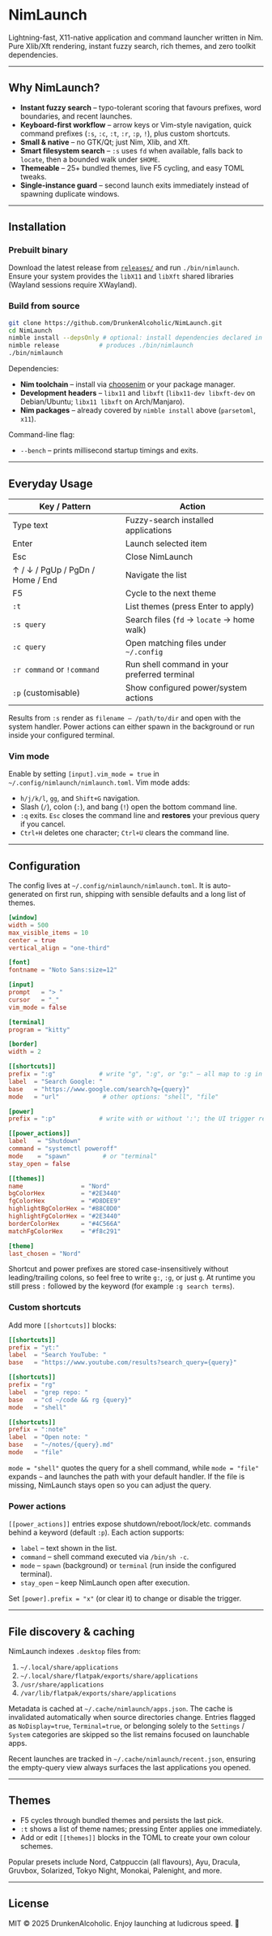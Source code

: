 # NimLaunch

Lightning-fast, X11-native application and command launcher written in Nim.
Pure Xlib/Xft rendering, instant fuzzy search, rich themes, and zero toolkit
dependencies.

---

## Why NimLaunch?

- **Instant fuzzy search** – typo-tolerant scoring that favours prefixes, word
  boundaries, and recent launches.
- **Keyboard-first workflow** – arrow keys or Vim-style navigation, quick
  command prefixes (`:s`, `:c`, `:t`, `:r`, `:p`, `!`), plus custom shortcuts.
- **Small & native** – no GTK/Qt; just Nim, Xlib, and Xft.
- **Smart filesystem search** – `:s` uses `fd` when available, falls back to
  `locate`, then a bounded walk under `$HOME`.
- **Themeable** – 25+ bundled themes, live F5 cycling, and easy TOML tweaks.
- **Single-instance guard** – second launch exits immediately instead of
  spawning duplicate windows.

---

## Installation

### Prebuilt binary

Download the latest release from
[`releases/`](https://github.com/DrunkenAlcoholic/NimLaunch/releases) and run
`./bin/nimlaunch`. Ensure your system provides the `libX11` and `libXft`
shared libraries (Wayland sessions require XWayland).

### Build from source

```bash
git clone https://github.com/DrunkenAlcoholic/NimLaunch.git
cd NimLaunch
nimble install --depsOnly # optional: install dependencies declared in the nimble file
nimble release           # produces ./bin/nimlaunch
./bin/nimlaunch
```

Dependencies:

- **Nim toolchain** – install via [choosenim](https://nim-lang.org/install_unix.html)
  or your package manager.
- **Development headers** – `libx11` and `libxft` (`libx11-dev libxft-dev` on
  Debian/Ubuntu; `libx11 libxft` on Arch/Manjaro).
- **Nim packages** – already covered by `nimble install` above (`parsetoml`, `x11`).

Command-line flag:

- `--bench` – prints millisecond startup timings and exits.

---

## Everyday Usage

| Key / Pattern                | Action |
| ---------------------------- | ------ |
| Type text                    | Fuzzy-search installed applications |
| Enter                        | Launch selected item |
| Esc                          | Close NimLaunch |
| ↑ / ↓ / PgUp / PgDn / Home / End | Navigate the list |
| F5                           | Cycle to the next theme |
| `:t`                         | List themes (press Enter to apply) |
| `:s query`                   | Search files (`fd` → `locate` → home walk) |
| `:c query`                   | Open matching files under `~/.config` |
| `:r command` or `!command`   | Run shell command in your preferred terminal |
| `:p` (customisable)          | Show configured power/system actions |

Results from `:s` render as `filename — /path/to/dir` and open with the system
handler. Power actions can either spawn in the background or run inside your
configured terminal.

### Vim mode

Enable by setting `[input].vim_mode = true` in `~/.config/nimlaunch/nimlaunch.toml`.
Vim mode adds:

- `h/j/k/l`, `gg`, and `Shift+G` navigation.
- Slash (`/`), colon (`:`), and bang (`!`) open the bottom command line.
- `:q` exits. `Esc` closes the command line and **restores** your previous query
  if you cancel.
- `Ctrl+H` deletes one character; `Ctrl+U` clears the command line.

---

## Configuration

The config lives at `~/.config/nimlaunch/nimlaunch.toml`. It is auto-generated
on first run, shipping with sensible defaults and a long list of themes.

```toml
[window]
width = 500
max_visible_items = 10
center = true
vertical_align = "one-third"

[font]
fontname = "Noto Sans:size=12"

[input]
prompt   = "> "
cursor   = "_"
vim_mode = false

[terminal]
program = "kitty"

[border]
width = 2

[[shortcuts]]
prefix = ":g"            # write "g", ":g", or "g:" — all map to :g in the UI
label  = "Search Google: "
base   = "https://www.google.com/search?q={query}"
mode   = "url"            # other options: "shell", "file"

[power]
prefix = ":p"            # write with or without ':'; the UI trigger remains :p

[[power_actions]]
label   = "Shutdown"
command = "systemctl poweroff"
mode    = "spawn"         # or "terminal"
stay_open = false

[[themes]]
name                = "Nord"
bgColorHex          = "#2E3440"
fgColorHex          = "#D8DEE9"
highlightBgColorHex = "#88C0D0"
highlightFgColorHex = "#2E3440"
borderColorHex      = "#4C566A"
matchFgColorHex     = "#f8c291"

[theme]
last_chosen = "Nord"
```

Shortcut and power prefixes are stored case-insensitively without leading/trailing
colons, so feel free to write `g:`, `:g`, or just `g`. At runtime you still press
`:` followed by the keyword (for example `:g search terms`).

### Custom shortcuts

Add more `[[shortcuts]]` blocks:

```toml
[[shortcuts]]
prefix = "yt:"
label  = "Search YouTube: "
base   = "https://www.youtube.com/results?search_query={query}"

[[shortcuts]]
prefix = "rg"
label  = "grep repo: "
base   = "cd ~/code && rg {query}"
mode   = "shell"

[[shortcuts]]
prefix = ":note"
label  = "Open note: "
base   = "~/notes/{query}.md"
mode   = "file"
```

`mode = "shell"` quotes the query for a shell command, while `mode = "file"`
expands `~` and launches the path with your default handler. If the file is
missing, NimLaunch stays open so you can adjust the query.

### Power actions

`[[power_actions]]` entries expose shutdown/reboot/lock/etc. commands behind a
keyword (default `:p`). Each action supports:

- `label` – text shown in the list.
- `command` – shell command executed via `/bin/sh -c`.
- `mode` – `spawn` (background) or `terminal` (run inside the configured terminal).
- `stay_open` – keep NimLaunch open after execution.

Set `[power].prefix = "x"` (or clear it) to change or disable the trigger.

---

## File discovery & caching

NimLaunch indexes `.desktop` files from:

1. `~/.local/share/applications`
2. `~/.local/share/flatpak/exports/share/applications`
3. `/usr/share/applications`
4. `/var/lib/flatpak/exports/share/applications`

Metadata is cached at `~/.cache/nimlaunch/apps.json`. The cache is invalidated
automatically when source directories change. Entries flagged as `NoDisplay=true`,
`Terminal=true`, or belonging solely to the `Settings` / `System` categories are
skipped so the list remains focused on launchable apps.

Recent launches are tracked in `~/.cache/nimlaunch/recent.json`, ensuring the
empty-query view always surfaces the last applications you opened.

---

## Themes

- F5 cycles through bundled themes and persists the last pick.
- `:t` shows a list of theme names; pressing Enter applies one immediately.
- Add or edit `[[themes]]` blocks in the TOML to create your own colour schemes.

Popular presets include Nord, Catppuccin (all flavours), Ayu, Dracula, Gruvbox,
Solarized, Tokyo Night, Monokai, Palenight, and more.

---

## License

MIT © 2025 DrunkenAlcoholic. Enjoy launching at ludicrous speed. 🚀
